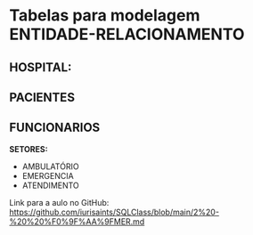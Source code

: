 # Tabelas para modelagem ENTIDADE-RELACIONAMENTO
## HOSPITAL:

**PACIENTES**
---
**FUNCIONARIOS**
---
**SETORES:**
* AMBULATÓRIO
* EMERGENCIA
* ATENDIMENTO

Link para a aulo no GitHub: https://github.com/iurisaints/SQLClass/blob/main/2%20-%20%20%F0%9F%AA%9FMER.md

